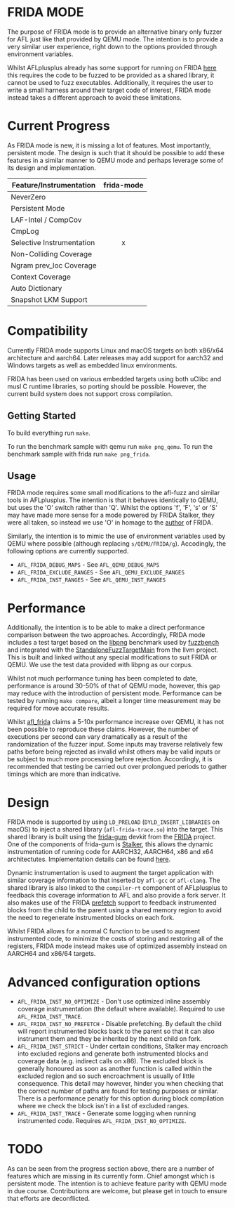 # FRIDA MODE
The purpose of FRIDA mode is to provide an alternative binary only fuzzer for AFL
just like that provided by QEMU mode. The intention is to provide a very similar
user experience, right down to the options provided through environment variables.

Whilst AFLplusplus already has some support for running on FRIDA [here](https://github.com/AFLplusplus/AFLplusplus/tree/stable/utils/afl_frida)
this requires the code to be fuzzed to be provided as a shared library, it
cannot be used to fuzz executables. Additionally, it requires the user to write
a small harness around their target code of interest, FRIDA mode instead takes a
different approach to avoid these limitations.

# Current Progress
As FRIDA mode is new, it is missing a lot of features. Most importantly,
persistent mode. The design is such that it should be possible to add these
features in a similar manner to QEMU mode and perhaps leverage some of its
design and implementation.

  | Feature/Instrumentation  | frida-mode |
  | -------------------------|:----------:|
  | NeverZero                |            |
  | Persistent Mode          |            |
  | LAF-Intel / CompCov      |            |
  | CmpLog                   |            |
  | Selective Instrumentation|     x      |
  | Non-Colliding Coverage   |            |
  | Ngram prev_loc Coverage  |            |
  | Context Coverage         |            |
  | Auto Dictionary          |            |
  | Snapshot LKM Support     |            |

# Compatibility
Currently FRIDA mode supports Linux and macOS targets on both x86/x64
architecture and aarch64. Later releases may add support for aarch32 and Windows
targets as well as embedded linux environments.

FRIDA has been used on various embedded targets using both uClibc and musl C
runtime libraries, so porting should be possible. However, the current build
system does not support cross compilation.

## Getting Started
To build everything run `make`.

To run the benchmark sample with qemu run `make png_qemu`.
To run the benchmark sample with frida run `make png_frida`.

## Usage
FRIDA mode requires some small modifications to the afl-fuzz and similar tools
in AFLplusplus. The intention is that it behaves identically to QEMU, but uses
the 'O' switch rather than 'Q'. Whilst the options 'f', 'F', 's' or 'S' may have
made more sense for a mode powered by FRIDA Stalker, they were all taken, so
instead we use 'O' in homage to the [author](https://github.com/oleavr) of
FRIDA.

Similarly, the intention is to mimic the use of environment variables used by
QEMU where possible (although replacing `s/QEMU/FRIDA/g`). Accodingly, the
following options are currently supported.

* `AFL_FRIDA_DEBUG_MAPS` - See `AFL_QEMU_DEBUG_MAPS`
* `AFL_FRIDA_EXCLUDE_RANGES` - See `AFL_QEMU_EXCLUDE_RANGES`
* `AFL_FRIDA_INST_RANGES` - See `AFL_QEMU_INST_RANGES`

# Performance

Additionally, the intention is to be able to make a direct performance
comparison between the two approaches. Accordingly, FRIDA mode includes a test
target based on the [libpng](https://libpng.sourceforge.io/) benchmark used by
[fuzzbench](https://google.github.io/fuzzbench/) and integrated with the
[StandaloneFuzzTargetMain](https://raw.githubusercontent.com/llvm/llvm-project/main/compiler-rt/lib/fuzzer/standalone/StandaloneFuzzTargetMain.c)
from the llvm project. This is built and linked without any special
modifications to suit FRIDA or QEMU. We use the test data provided with libpng
as our corpus.

Whilst not much performance tuning has been completed to date, performance is
around 30-50% of that of QEMU mode, however, this gap may reduce with the 
introduction of persistent mode. Performance can be tested by running 
`make compare`, albeit a longer time measurement may be required for move 
accurate results. 

Whilst [afl_frida](https://github.com/AFLplusplus/AFLplusplus/tree/stable/utils/afl_frida)
claims a 5-10x performance increase over QEMU, it has not been possible to
reproduce these claims. However, the number of executions per second can vary
dramatically as a result of the randomization of the fuzzer input. Some inputs
may traverse relatively few paths before being rejected as invalid whilst others
may be valid inputs or be subject to much more processing before rejection.
Accordingly, it is recommended that testing be carried out over prolongued
periods to gather timings which are more than indicative.

# Design
FRIDA mode is supported by using `LD_PRELOAD` (`DYLD_INSERT_LIBRARIES` on macOS)
to inject a shared library (`afl-frida-trace.so`) into the target. This shared
library is built using the [frida-gum](https://github.com/frida/frida-gum)
devkit from the [FRIDA](https://github.com/frida/frida) project. One of the
components of frida-gum is [Stalker](https://medium.com/@oleavr/anatomy-of-a-code-tracer-b081aadb0df8),
this allows the dynamic instrumentation of running code for AARCH32, AARCH64,
x86 and x64 architectutes. Implementation details can be found
[here](https://frida.re/docs/stalker/).

Dynamic instrumentation is used to augment the target application with similar
coverage information to that inserted by `afl-gcc` or `afl-clang`. The shared
library is also linked to the `compiler-rt` component of AFLplusplus to feedback
this coverage information to AFL and also provide a fork server. It also makes
use of the FRIDA [prefetch](https://github.com/frida/frida-gum/blob/56dd9ba3ee9a5511b4b0c629394bf122775f1ab7/gum/gumstalker.h#L115)
support to feedback instrumented blocks from the child to the parent using a
shared memory region to avoid the need to regenerate instrumented blocks on each
fork. 

Whilst FRIDA allows for a normal C function to be used to augment instrumented
code, to minimize the costs of storing and restoring all of the registers, FRIDA
mode instead makes use of optimized assembly instead on AARCH64 and x86/64
targets.

# Advanced configuration options
* `AFL_FRIDA_INST_NO_OPTIMIZE` - Don't use optimized inline assembly coverage
instrumentation (the default where available). Required to use
`AFL_FRIDA_INST_TRACE`.
* `AFL_FRIDA_INST_NO_PREFETCH` - Disable prefetching. By default the child will
report instrumented blocks back to the parent so that it can also instrument
them and they be inherited by the next child on fork.
* `AFL_FRIDA_INST_STRICT` - Under certain conditions, Stalker may encroach into
excluded regions and generate both instrumented blocks and coverage data (e.g.
indirect calls on x86). The excluded block is generally honoured as soon as
another function is called within the excluded region and so such encroachment
is usually of little consequence. This detail may however, hinder you when
checking that the correct number of paths are found for testing purposes or
similar. There is a performance penatly for this option during block compilation
where we check the block isn't in a list of excluded ranges.
* `AFL_FRIDA_INST_TRACE` - Generate some logging when running instrumented code.
Requires `AFL_FRIDA_INST_NO_OPTIMIZE`.

# TODO
As can be seen from the progress section above, there are a number of features
which are missing in its currently form. Chief amongst which is persistent mode.
The intention is to achieve feature parity with QEMU mode in due course.
Contributions are welcome, but please get in touch to ensure that efforts are
deconflicted.